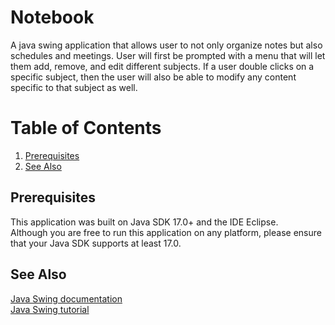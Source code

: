 # Notebook
A java swing application that allows user to not only organize notes but also schedules and meetings.
User will first be prompted with a menu that will let them add, remove, and edit different subjects.
If a user double clicks on a specific subject, then the user will also be able to modify any content specific to that subject as well.

# Table of Contents
1. [Prerequisites](#prerequisites)
2. [See Also](#see-also)

## Prerequisites
This application was built on Java SDK 17.0+ and the IDE Eclipse.  
Although you are free to run this application on any platform, please ensure that your Java SDK supports at least 17.0.

## See Also
[Java Swing documentation](https://docs.oracle.com/javase/7/docs/api/javax/swing/package-summary.html)  
[Java Swing tutorial](https://docs.oracle.com/javase/tutorial/uiswing/)
